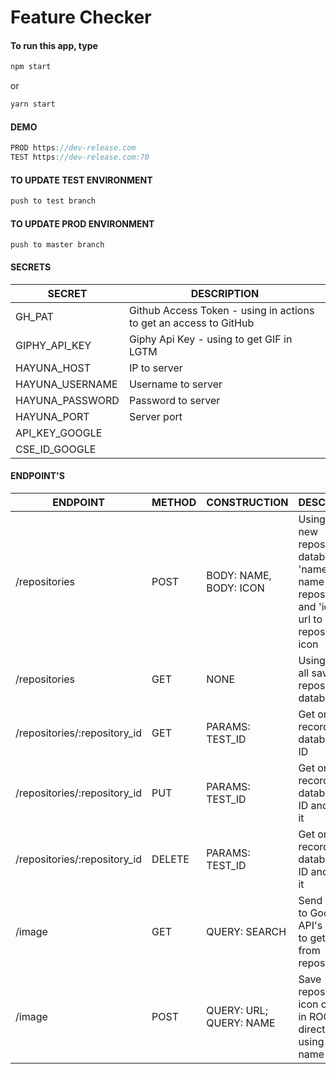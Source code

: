 # Feature Checker

#### To run this app, type

```javascript
npm start
```

or

```javascript
yarn start
```

#### DEMO

```javascript
PROD https://dev-release.com
TEST https://dev-release.com:70
```

#### TO UPDATE TEST ENVIRONMENT

```javascript
push to test branch
```

#### TO UPDATE PROD ENVIRONMENT

```
push to master branch
```

#### SECRETS

| SECRET          | DESCRIPTION                                                       |
| --------------- | ----------------------------------------------------------------- |
| GH_PAT          | Github Access Token - using in actions to get an access to GitHub |
| GIPHY_API_KEY   | Giphy Api Key - using to get GIF in LGTM                          |
| HAYUNA_HOST     | IP to server                                                      |
| HAYUNA_USERNAME | Username to server                                                |
| HAYUNA_PASSWORD | Password to server                                                |
| HAYUNA_PORT     | Server port                                                       |
| API_KEY_GOOGLE  |                                                                   |
| CSE_ID_GOOGLE   |                                                                   |

#### ENDPOINT'S

| ENDPOINT                      | METHOD    | CONSTRUCTION              | DESCRIPTION                            |
|  ---------------------------- | --------- | ------------------------- | -------------------------------------- |
| /repositories                 | POST      | BODY: NAME, BODY: ICON    | Using to save new repository in database; 'name' is a name of repository and 'icon' is a url to repository icon |
| /repositories                 | GET       | NONE                      | Using to get all saved repositories in database |
| /repositories/:repository_id  | GET       | PARAMS: TEST_ID           | Get one record from database by ID |
| /repositories/:repository_id  | PUT       | PARAMS: TEST_ID           | Get one record from database by ID and update it |
| /repositories/:repository_id  | DELETE    | PARAMS: TEST_ID           | Get one record from database by ID and delete it |
| /image                        | GET       | QUERY: SEARCH             | Send request to Google API's Search to get images from repository |
| /image                        | POST      | QUERY: URL; QUERY: NAME   | Save repository icon on server in ROOT/logos directory using url and name |


